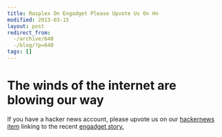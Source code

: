 ```yaml
---
title: Rasplex On Engadget Please Upvote Us On Hn
modified: 2013-03-15
layout: post
redirect_from:
  -/archive/640
  -/blog/?p=640
tags: []
---
```



The winds of the internet are blowing our way
=============================================

If you have a hacker news account, please upvote us on our [hackernews item](https://news.ycombinator.com/item?id=5382427) linking to the recent [engadget story.](http://www.engadget.com/2013/03/15/plex-client-project-for-raspberry-pi-gets-a-fresh-update-and-its/)  
